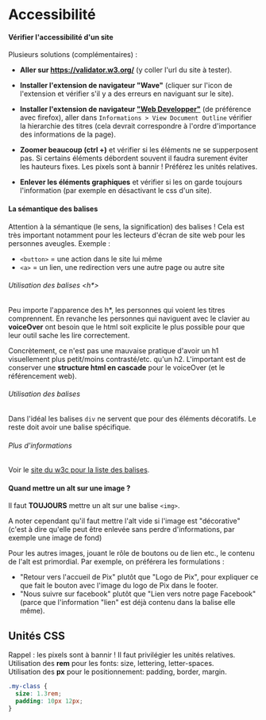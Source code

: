 # Accessibilité

#### Vérifier l'accessibilité d'un site

Plusieurs solutions (complémentaires) :


- **Aller sur https://validator.w3.org/** (y coller l'url du site à tester).

- **Installer l'extension de navigateur "Wave"** (cliquer sur l'icon de l'extension et vérifier s'il y a des erreurs en naviguant sur le site).

- **Installer l'extension de navigateur ["Web Developper"](https://addons.mozilla.org/fr/firefox/addon/web-developer/)** (de préférence avec firefox), aller dans `Informations > View Document Outline` vérifier la hierarchie des titres (cela devrait correspondre à l'ordre d'importance des informations de la page).

- **Zoomer beaucoup (ctrl +)** et vérifier si les éléments ne se supperposent pas. Si certains éléments débordent souvent il faudra surement éviter les hauteurs fixes. Les pixels sont à bannir ! Préférez les unités relatives.

- **Enlever les éléments graphiques** et vérifier si les on garde toujours l'information (par exemple en désactivant le css d'un site).


#### La sémantique des balises

Attention à la sémantique (le sens, la signification) des balises ! Cela est très important notamment pour les lecteurs d'écran de site web pour les personnes aveugles. Exemple : 
- `<button>` = une action dans le site lui même
- `<a>` = un lien, une redirection vers une autre page ou autre site

###### Utilisation des balises <h*>

Peu importe l'apparence des h*, les personnes qui voient les titres comprennent. En revanche les personnes qui naviguent avec le clavier au __voiceOver__ ont besoin que le html soit explicite le plus possible pour que leur outil sache les lire correctement.

Concrètement, ce n'est pas une mauvaise pratique d'avoir un h1 visuellement plus petit/moins contrasté/etc. qu'un h2. L'important est de conserver une __structure html en cascade__ pour le voiceOver (et le référencement web).

###### Utilisation des balises <div>

Dans l'idéal les balises `div` ne servent que pour des éléments décoratifs. Le reste doit avoir une balise spécifique.

###### Plus d'informations

Voir le [site du w3c pour la liste des balises](https://www.w3schools.com/TAGS/default.ASP).


#### Quand mettre un alt sur une image ?
Il faut **TOUJOURS** mettre un alt sur une balise `<img>`. 

A noter cependant qu'il faut mettre l'alt vide si l'image est "décorative" (c'est à dire qu'elle peut être enlevée sans perdre d'informations, par exemple une image de fond)

Pour les autres images, jouant le rôle de boutons ou de lien etc., le contenu de l'alt est primordial. Par exemple, on préférera les formulations : 
- "Retour vers l'accueil de Pix" plutôt que "Logo de Pix", pour expliquer ce que fait le bouton avec l'image du logo de Pix dans le footer.
- "Nous suivre sur facebook" plutôt que "Lien vers notre page Facebook" (parce que l'information "lien" est déjà contenu dans la balise elle même).


## Unités CSS

Rappel : les pixels sont à bannir ! Il faut privilégier les unités relatives.
Utilisation des __rem__ pour les fonts: size, lettering, letter-spaces.  
Utilisation des __px__ pour le positionnement: padding, border, margin.

```scss
.my-class {
  size: 1.3rem;
  padding: 10px 12px;
}
```
